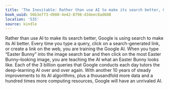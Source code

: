 ```yaml
---
title: 'The Inevitable: Rather than use AI to make its search better, Google is usin…'
book_uuid: 56b3ef73-d980-4e42-8798-d34eec8ad688
location: '535'
source: kindle
---
```


Rather than use AI to make its search better, Google is using search to make its AI better. Every time you type a query, click on a search-generated link, or create a link on the web, you are training the Google AI. When you type “Easter Bunny” into the image search bar and then click on the most Easter Bunny–looking image, you are teaching the AI what an Easter Bunny looks like. Each of the 3 billion queries that Google conducts each day tutors the deep-learning AI over and over again. With another 10 years of steady improvements to its AI algorithms, plus a thousandfold more data and a hundred times more computing resources, Google will have an unrivaled AI.